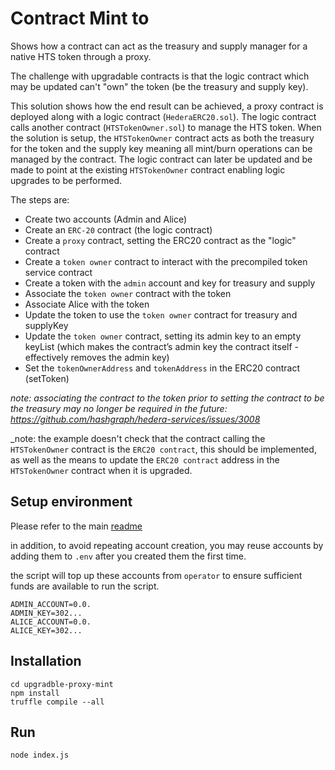 # Contract Mint to

Shows how a contract can act as the treasury and supply manager for a native HTS token through a proxy.

The challenge with upgradable contracts is that the logic contract which may be updated can't "own" the token (be the treasury and supply key).

This solution shows how the end result can be achieved, a proxy contract is deployed along with a logic contract (`HederaERC20.sol`).
The logic contract calls another contract (`HTSTokenOwner.sol`) to manage the HTS token. When the solution is setup, the `HTSTokenOwner` contract acts as both the treasury for the token and the supply key meaning all mint/burn operations can be managed by the contract.
The logic contract can later be updated and be made to point at the existing `HTSTokenOwner` contract enabling logic upgrades to be performed.

The steps are:
- Create two accounts (Admin and Alice)
- Create an `ERC-20` contract (the logic contract)
- Create a `proxy` contract, setting the ERC20 contract as the "logic" contract
- Create a `token owner` contract to interact with the precompiled token service contract
- Create a token with the `admin` account and key for treasury and supply
- Associate the `token owner` contract with the token
- Associate Alice with the token
- Update the token to use the `token owner` contract for treasury and supplyKey
- Update the `token owner` contract, setting its admin key to an empty keyList (which makes the contract’s admin key the contract itself - effectively removes the admin key)
- Set the `tokenOwnerAddress` and `tokenAddress` in the ERC20 contract (setToken)
 
_note: associating the contract to the token prior to setting the contract to be the treasury may no longer be required in the future: https://github.com/hashgraph/hedera-services/issues/3008_

_note: the example doesn't check that the contract calling the `HTSTokenOwner` contract is the `ERC20 contract`, this should be implemented, as well as the means to update the `ERC20 contract` address in the `HTSTokenOwner` contract when it is upgraded.

## Setup environment

Please refer to the main [readme](../README.md)

in addition, to avoid repeating account creation, you may reuse accounts by adding them to `.env` after you created them the first time.

the script will top up these accounts from `operator` to ensure sufficient funds are available to run the script.

```text
ADMIN_ACCOUNT=0.0.
ADMIN_KEY=302...
ALICE_ACCOUNT=0.0.
ALICE_KEY=302...
```

## Installation

```shell
cd upgradble-proxy-mint
npm install
truffle compile --all
```

## Run

```shell
node index.js 
```
